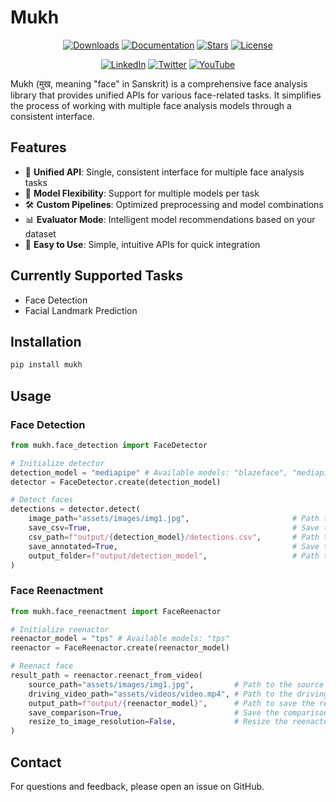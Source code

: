 # Mukh

<div align="center">

[![Downloads](https://static.pepy.tech/personalized-badge/mukh?period=total&units=international_system&left_color=grey&right_color=blue&left_text=downloads)](https://pepy.tech/project/mukh)
[![Documentation](https://img.shields.io/badge/docs-View%20Documentation-blue.svg?style=flat)](https://ishandutta0098.github.io/mukh/)
[![Stars](https://img.shields.io/github/stars/ishandutta0098/mukh?color=yellow&style=flat&label=%E2%AD%90%20stars)](https://github.com/ishandutta0098/mukh/stargazers)
[![License](https://img.shields.io/badge/license-Apache%202.0-green.svg?style=flat)](https://github.com/ishandutta0098/mukh/blob/master/LICENSE)

[![LinkedIn](https://img.shields.io/badge/LinkedIn-@ishandutta0098-blue.svg?style=flat&logo=linkedin&logoColor=white)](https://www.linkedin.com/in/ishandutta0098)
[![Twitter](https://img.shields.io/:follow-@ishandutta0098-blue.svg?style=flat&logo=x)](https://twitter.com/intent/user?screen_name=ishandutta0098)
[![YouTube](https://img.shields.io/badge/YouTube-@ishandutta--ai-red?style=flat&logo=youtube)](https://www.youtube.com/@ishandutta-ai)

</div>

Mukh (मुख, meaning "face" in Sanskrit) is a comprehensive face analysis library that provides unified APIs for various face-related tasks. It simplifies the process of working with multiple face analysis models through a consistent interface.

## Features

- 🎯 **Unified API**: Single, consistent interface for multiple face analysis tasks
- 🔄 **Model Flexibility**: Support for multiple models per task
- 🛠️ **Custom Pipelines**: Optimized preprocessing and model combinations
- 📊 **Evaluator Mode**: Intelligent model recommendations based on your dataset
- 🚀 **Easy to Use**: Simple, intuitive APIs for quick integration

## Currently Supported Tasks

- Face Detection
- Facial Landmark Prediction

## Installation

```bash
pip install mukh
```

## Usage

### Face Detection

```python
from mukh.face_detection import FaceDetector

# Initialize detector
detection_model = "mediapipe" # Available models: "blazeface", "mediapipe", "ultralight"
detector = FaceDetector.create(detection_model)

# Detect faces
detections = detector.detect(
    image_path="assets/images/img1.jpg",                       # Path to the image to detect faces in
    save_csv=True,                                             # Save the detections to a CSV file
    csv_path=f"output/{detection_model}/detections.csv",       # Path to save the CSV file
    save_annotated=True,                                       # Save the annotated image
    output_folder=f"output/detection_model",                   # Path to save the annotated image
)
```
  
### Face Reenactment

```python
from mukh.face_reenactment import FaceReenactor

# Initialize reenactor
reenactor_model = "tps" # Available models: "tps"
reenactor = FaceReenactor.create(reenactor_model)

# Reenact face
result_path = reenactor.reenact_from_video(
    source_path="assets/images/img1.jpg",         # Path to the source image
    driving_video_path="assets/videos/video.mp4", # Path to the driving video
    output_path=f"output/{reenactor_model}",      # Path to save the reenacted video
    save_comparison=True,                         # Save the comparison video
    resize_to_image_resolution=False,             # Resize the reenacted video to the image resolution
)
```

## Contact

For questions and feedback, please open an issue on GitHub.
